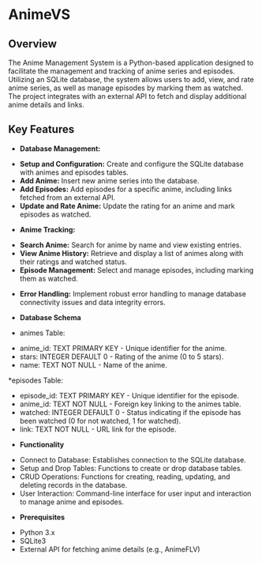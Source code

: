 # AnimeVS
## Overview
The Anime Management System is a Python-based application designed to facilitate the management and tracking of anime series and episodes. Utilizing an SQLite database, the system allows users to add, view, and rate anime series, as well as manage episodes by marking them as watched. The project integrates with an external API to fetch and display additional anime details and links.

## Key Features
* **Database Management:**

 - **Setup and Configuration:** Create and configure the SQLite database with animes and episodes tables.
 - **Add Anime:** Insert new anime series into the database.
 - **Add Episodes:** Add episodes for a specific anime, including links fetched from an external API.
 - **Update and Rate Anime:** Update the rating for an anime and mark episodes as watched.

* **Anime Tracking:**

 - **Search Anime:** Search for anime by name and view existing entries.
 - **View Anime History:** Retrieve and display a list of animes along with their ratings and watched status.
 - **Episode Management:** Select and manage episodes, including marking them as watched.

* **Error Handling:**
Implement robust error handling to manage database connectivity issues and data integrity errors.

* **Database Schema**
* animes Table:
 - anime_id: TEXT PRIMARY KEY - Unique identifier for the anime.
 - stars: INTEGER DEFAULT 0 - Rating of the anime (0 to 5 stars).
 - name: TEXT NOT NULL - Name of the anime.

*episodes Table:
 - episode_id: TEXT PRIMARY KEY - Unique identifier for the episode.
 - anime_id: TEXT NOT NULL - Foreign key linking to the animes table.
 - watched: INTEGER DEFAULT 0 - Status indicating if the episode has been watched (0 for not watched, 1 for watched).
 - link: TEXT NOT NULL - URL link for the episode.

* **Functionality**
  
 - Connect to Database: Establishes connection to the SQLite database.
 - Setup and Drop Tables: Functions to create or drop database tables.
 - CRUD Operations: Functions for creating, reading, updating, and deleting records in the database.
 - User Interaction: Command-line interface for user input and interaction to manage anime and episodes.

* **Prerequisites**
 - Python 3.x
 - SQLite3
 - External API for fetching anime details (e.g., AnimeFLV)
